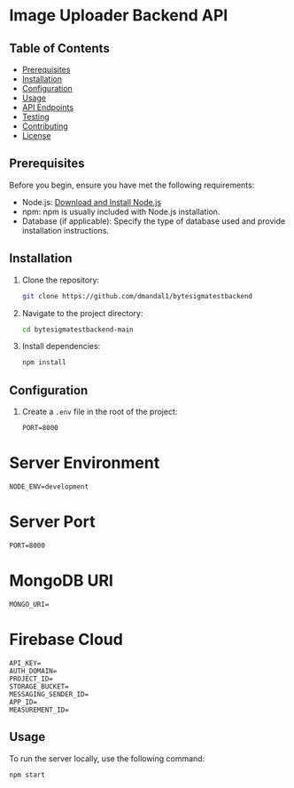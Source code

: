 # Image Uploader Backend API

## Table of Contents

- [Prerequisites](#prerequisites)
- [Installation](#installation)
- [Configuration](#configuration)
- [Usage](#usage)
- [API Endpoints](#api-endpoints)
- [Testing](#testing)
- [Contributing](#contributing)
- [License](#license)

## Prerequisites

Before you begin, ensure you have met the following requirements:

- Node.js: [Download and Install Node.js](https://nodejs.org/)
- npm: npm is usually included with Node.js installation.
- Database (if applicable): Specify the type of database used and provide installation instructions.

## Installation

1. Clone the repository:

   ```bash
   git clone https://github.com/dmandal1/bytesigmatestbackend
   ```

2. Navigate to the project directory:

   ```bash
   cd bytesigmatestbackend-main
   ```

3. Install dependencies:

   ```bash
   npm install
   ```

## Configuration

1. Create a `.env` file in the root of the project:

   ```env
   PORT=8000
   ```

# Server Environment

```
NODE_ENV=development
```

# Server Port
```
PORT=8000
```

# MongoDB URI
```
MONGO_URI=
```
# Firebase Cloud

```
API_KEY=
AUTH_DOMAIN=
PROJECT_ID=
STORAGE_BUCKET=
MESSAGING_SENDER_ID=
APP_ID=
MEASUREMENT_ID=
```

## Usage

To run the server locally, use the following command:

```bash
npm start
```
